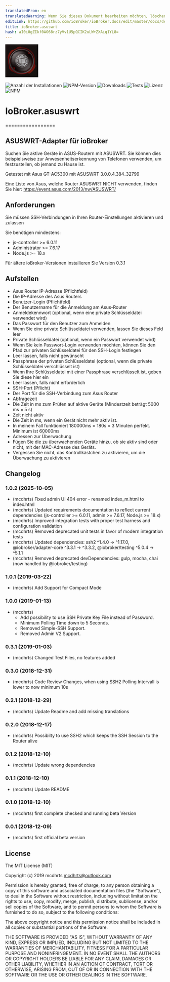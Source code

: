 ```yaml
---
translatedFrom: en
translatedWarning: Wenn Sie dieses Dokument bearbeiten möchten, löschen Sie bitte das Feld "translationsFrom". Andernfalls wird dieses Dokument automatisch erneut übersetzt
editLink: https://github.com/ioBroker/ioBroker.docs/edit/master/docs/de/adapterref/iobroker.asuswrt/README.md
title: ioBroker.asuswrt
hash: aI0i0gZIkf0AO68rz7yVv1U5pQCIK2uLW+ZXAiq1YL8=
---
```

![Logo](../../../en/adapterref/iobroker.asuswrt/admin/asuswrt.png)

![Anzahl der Installationen](http://iobroker.live/badges/asuswrt-stable.svg)
![NPM-Version](http://img.shields.io/npm/v/iobroker.asuswrt.svg)
![Downloads](https://img.shields.io/npm/dm/iobroker.asuswrt.svg)
![Tests](https://api.travis-ci.org/mcdhrts/ioBroker.asuswrt.svg)
![Lizenz](https://img.shields.io/badge/license-MIT-blue.svg?style=flat)
![NPM](https://nodei.co/npm/iobroker.asuswrt.png?downloads=true)

# IoBroker.asuswrt
=================

## ASUSWRT-Adapter für ioBroker
Suchen Sie aktive Geräte in ASUS-Routern mit ASUSWRT.
Sie können dies beispielsweise zur Anwesenheitserkennung von Telefonen verwenden, um festzustellen, ob jemand zu Hause ist.

Getestet mit Asus GT-AC5300 mit ASUSWRT 3.0.0.4.384_32799

Eine Liste von Asus, welche Router ASUSWRT NICHT verwenden, finden Sie hier: https://event.asus.com/2013/nw/ASUSWRT/

## Anforderungen
Sie müssen SSH-Verbindungen in Ihren Router-Einstellungen aktivieren und zulassen

Sie benötigen mindestens:

* js-controller >= 6.0.11
* Administrator >= 7.6.17
* Node.js >= 18.x

Für ältere ioBroker-Versionen installieren Sie Version 0.3.1

## Aufstellen
* Asus Router IP-Adresse (Pflichtfeld)
* Die IP-Adresse des Asus Routers
* Benutzer-Login (Pflichtfeld)
* Der Benutzername für die Anmeldung am Asus-Router
* Anmeldekennwort (optional, wenn eine private Schlüsseldatei verwendet wird)
* Das Passwort für den Benutzer zum Anmelden
* Wenn Sie eine private Schlüsseldatei verwenden, lassen Sie dieses Feld leer
* Private Schlüsseldatei (optional, wenn ein Passwort verwendet wird)
* Wenn Sie kein Passwort-Login verwenden möchten, können Sie den Pfad zur privaten Schlüsseldatei für den SSH-Login festlegen
* Leer lassen, falls nicht gewünscht
* Passphrase der privaten Schlüsseldatei (optional, wenn die private Schlüsseldatei verschlüsselt ist)
* Wenn Ihre Schlüsseldatei mit einer Passphrase verschlüsselt ist, geben Sie diese hier ein
* Leer lassen, falls nicht erforderlich
* SSH-Port (Pflicht)
* Der Port für die SSH-Verbindung zum Asus Router
* Abfragezeit
* Die Zeit in ms zum Prüfen auf aktive Geräte (Mindestzeit beträgt 5000 ms = 5 s)
* Zeit nicht aktiv
* Die Zeit in ms, wenn ein Gerät nicht mehr aktiv ist.
* In meinem Fall funktioniert 180000ms = 180s = 3 Minuten perfekt. Minimum ist 60000ms
* Adressen zur Überwachung
* Fügen Sie die zu überwachenden Geräte hinzu, ob sie aktiv sind oder nicht, mit der MAC-Adresse des Geräts.
* Vergessen Sie nicht, das Kontrollkästchen zu aktivieren, um die Überwachung zu aktivieren

## Changelog

### 1.0.2 (2025-10-05)
* (mcdhrts) Fixed admin UI 404 error - renamed index_m.html to index.html
* (mcdhrts) Updated requirements documentation to reflect current dependencies (js-controller >= 6.0.11, admin >= 7.6.17, Node.js >= 18.x)
* (mcdhrts) Improved integration tests with proper test harness and configuration validation
* (mcdhrts) Removed deprecated unit tests in favor of modern integration tests
* (mcdhrts) Updated dependencies: ssh2 ^1.4.0 -> ^1.17.0, @iobroker/adapter-core ^3.3.1 -> ^3.3.2, @iobroker/testing ^5.0.4 -> ^5.1.1
* (mcdhrts) Removed deprecated devDependencies: gulp, mocha, chai (now handled by @iobroker/testing)

### 1.0.1 (2019-03-22)
* (mcdhrts) Add Support for Compact Mode

### 1.0.0 (2019-01-13)
* (mcdhrts) 
    * Add possibility to use SSH Private Key File instead of Password.
    * Minimum Polling Time down to 5 Seconds.
    * Removed Simple-SSH Support.
    * Removed Admin V2 Support.

### 0.3.1 (2019-01-03)
* (mcdhrts) Changed Test Files, no features added

### 0.3.0 (2018-12-31)
* (mcdhrts) Code Review Changes, when using SSH2 Polling Intervall is lower to now minimum 10s

### 0.2.1 (2018-12-29)
* (mcdhrts) Update Readme and add missing translations

### 0.2.0 (2018-12-17)
* (mcdhrts) Possibilty to use SSH2 which keeps the SSH Session to the Router alive

### 0.1.2 (2018-12-10)
* (mcdhrts) Update wrong dependencies

### 0.1.1 (2018-12-10)
* (mcdhrts) Update README

### 0.1.0 (2018-12-10)
* (mcdhrts) first complete checked and running beta Version

### 0.0.1 (2018-12-09)
* (mcdhrts) first official beta version

## License
The MIT License (MIT)

Copyright (c) 2019 mcdhrts <mcdhrts@outlook.com>

Permission is hereby granted, free of charge, to any person obtaining a copy
of this software and associated documentation files (the "Software"), to deal
in the Software without restriction, including without limitation the rights
to use, copy, modify, merge, publish, distribute, sublicense, and/or sell
copies of the Software, and to permit persons to whom the Software is
furnished to do so, subject to the following conditions:

The above copyright notice and this permission notice shall be included in
all copies or substantial portions of the Software.

THE SOFTWARE IS PROVIDED "AS IS", WITHOUT WARRANTY OF ANY KIND, EXPRESS OR
IMPLIED, INCLUDING BUT NOT LIMITED TO THE WARRANTIES OF MERCHANTABILITY,
FITNESS FOR A PARTICULAR PURPOSE AND NONINFRINGEMENT. IN NO EVENT SHALL THE
AUTHORS OR COPYRIGHT HOLDERS BE LIABLE FOR ANY CLAIM, DAMAGES OR OTHER
LIABILITY, WHETHER IN AN ACTION OF CONTRACT, TORT OR OTHERWISE, ARISING FROM,
OUT OF OR IN CONNECTION WITH THE SOFTWARE OR THE USE OR OTHER DEALINGS IN
THE SOFTWARE.